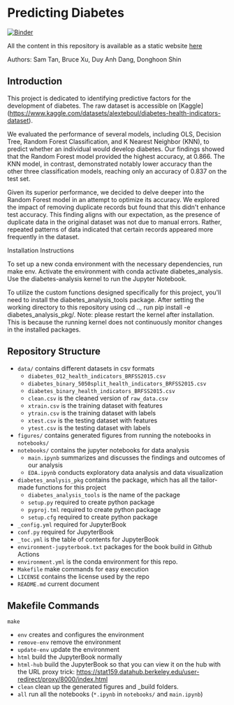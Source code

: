 # Predicting Diabetes

[![Binder](https://mybinder.org/badge_logo.svg)](https://mybinder.org/v2/gh/UCB-stat-159-s23/project-group25/HEAD?labpath=notebooks%2Fmain)

All the content in this repository is available as a static website [here](https://ucb-stat-159-s23.github.io/project-group25/)

Authors: Sam Tan, Bruce Xu, Duy Anh Dang, Donghoon Shin

## Introduction

This project is dedicated to identifying predictive factors for the development of diabetes. The raw dataset is accessible on [Kaggle] (https://www.kaggle.com/datasets/alexteboul/diabetes-health-indicators-dataset).

We evaluated the performance of several models, including OLS, Decision Tree, Random Forest Classification, and K Nearest Neighbor (KNN), to predict whether an individual would develop diabetes. Our findings showed that the Random Forest model provided the highest accuracy, at 0.866. The KNN model, in contrast, demonstrated notably lower accuracy than the other three classification models, reaching only an accuracy of 0.837 on the test set.

Given its superior performance, we decided to delve deeper into the Random Forest model in an attempt to optimize its accuracy. We explored the impact of removing duplicate records but found that this didn't enhance test accuracy. This finding aligns with our expectation, as the presence of duplicate data in the original dataset was not due to manual errors. Rather, repeated patterns of data indicated that certain records appeared more frequently in the dataset. 

Installation Instructions

To set up a new conda environment with the necessary dependencies, run make env. Activate the environment with conda activate diabetes_analysis. Use the diabetes-analysis kernel to run the Jupyter Notebook.

To utilize the custom functions designed specifically for this project, you'll need to install the diabetes_analysis_tools package. After setting the working directory to this repository using cd .., run pip install -e diabetes_analysis_pkg/. Note: please restart the kernel after installation. This is because the running kernel does not continuously monitor changes in the installed packages.


## Repository Structure

- `data/` contains different datasets in csv formats
  - `diabetes_012_health_indicators_BRFSS2015.csv`
  - `diabetes_binary_5050split_health_indicators_BRFSS2015.csv`
  - `diabetes_binary_health_indicators_BRFSS2015.csv`
  - `clean.csv` is the cleaned version of `raw_data.csv`
  - `xtrain.csv` is the training dataset with features
  - `ytrain.csv` is the training dataset with labels
  - `xtest.csv` is the testing dataset with features
  - `ytest.csv` is the testing dataset with labels
- `figures/` contains generated figures from running the notebooks in `notebooks/` 
- `notebooks/` contains the jupyter notebooks for data analysis
  - `main.ipynb` summarizes and discusses the findings and outcomes of our analysis
  - `EDA.ipynb` conducts exploratory data analysis and data visualization 
- `diabetes_analysis_pkg` contains the package, which has all the tailor-made functions for this project
  - `diabetes_analysis_tools` is the name of the package
  - `setup.py` required to create python package
  - `pyproj.tml` required to create python package
  - `setup.cfg` required to create python package
- `_config.yml` required for JupyterBook
- `conf.py` required for JupyterBook
- `_toc.yml` is the table of contents for JupyterBook
- `environment-jupyterbook.txt` packages for the book build in Github Actions
- `environment.yml` is the conda environment for this repo.
- `Makefile` make commands for easy execution
- `LICENSE` contains the license used by the repo
- `README.md` current document

## Makefile Commands

`make`
- `env` creates and configures the environment
- `remove-env` remove the environment
- `update-env` update the environment
- `html` build the JupyterBook normally
- `html-hub` build the JupyterBook so that you can view it on the hub with the URL proxy trick: https://stat159.datahub.berkeley.edu/user-redirect/proxy/8000/index.html
- `clean` clean up the generated figures and _build folders.
- `all` run all the notebooks (`*.ipynb` in `notebooks/` and `main.ipynb`)




